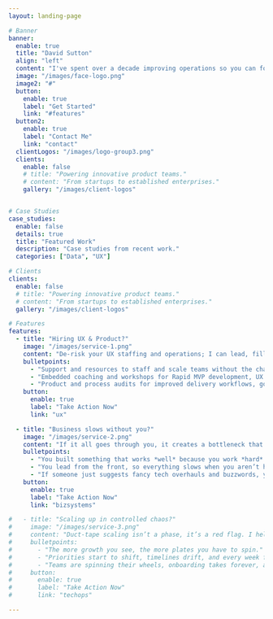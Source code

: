 ```yaml
---
layout: landing-page

# Banner
banner:
  enable: true
  title: "David Sutton"
  align: "left"
  content: "I've spent over a decade improving operations so you can focus on what you do best. Tired of putting out fires? Let’s write your next chapter together."
  image: "/images/face-logo.png"
  image2: "#"
  button:
    enable: true
    label: "Get Started"
    link: "#features"
  button2:
    enable: true
    label: "Contact Me"
    link: "contact"
  clientLogos: "/images/logo-group3.png"
  clients:
    enable: false
    # title: "Powering innovative product teams."
    # content: "From startups to established enterprises."
    gallery: "/images/client-logos"


# Case Studies
case_studies:
  enable: false
  details: true
  title: "Featured Work"
  description: "Case studies from recent work."
  categories: ["Data", "UX"]

# Clients
clients:
  enable: false
  # title: "Powering innovative product teams."
  # content: "From startups to established enterprises."
  gallery: "/images/client-logos"

# Features
features:
  - title: "Hiring UX & Product?"
    image: "/images/service-1.png"
    content: "De-risk your UX staffing and operations; I can lead, fill gaps, or coach you to the next level."
    bulletpoints:
      - "Support and resources to staff and scale teams without the chaos or tech jargon."
      - "Embedded coaching and workshops for Rapid MVP development, UX Capacity and Design Ops."
      - "Product and process audits for improved delivery workflows, governance, AI-enhanced tooling and automation."
    button:
      enable: true
      label: "Take Action Now"
      link: "ux"

  - title: "Business slows without you?"
    image: "/images/service-2.png"
    content: "If it all goes through you, it creates a bottleneck that you can't fix on your own. I create background improvements so you can stop playing babysitter."
    bulletpoints:
      - "You built something that works *well* because you work *hard*."
      - "You lead from the front, so everything slows when you aren’t hands-on."
      - "If someone just suggests fancy tech overhauls and buzzwords, you're already tuning them out."
    button:
      enable: true
      label: "Take Action Now"
      link: "bizsystems"

#   - title: "Scaling up in controlled chaos?"
#     image: "/images/service-3.png"
#     content: "Duct-tape scaling isn’t a phase, it’s a red flag. I help get you out of the weeds fast. Want to see life after survival-mode?"
#     bulletpoints:
#       - "The more growth you see, the more plates you have to spin."
#       - "Priorities start to shift, timelines drift, and every week feels more reactive than the last."
#       - "Teams are spinning their wheels, onboarding takes forever, and the tooling is all over the place."
#     button:
#       enable: true
#       label: "Take Action Now"
#       link: "techops"

---
```

